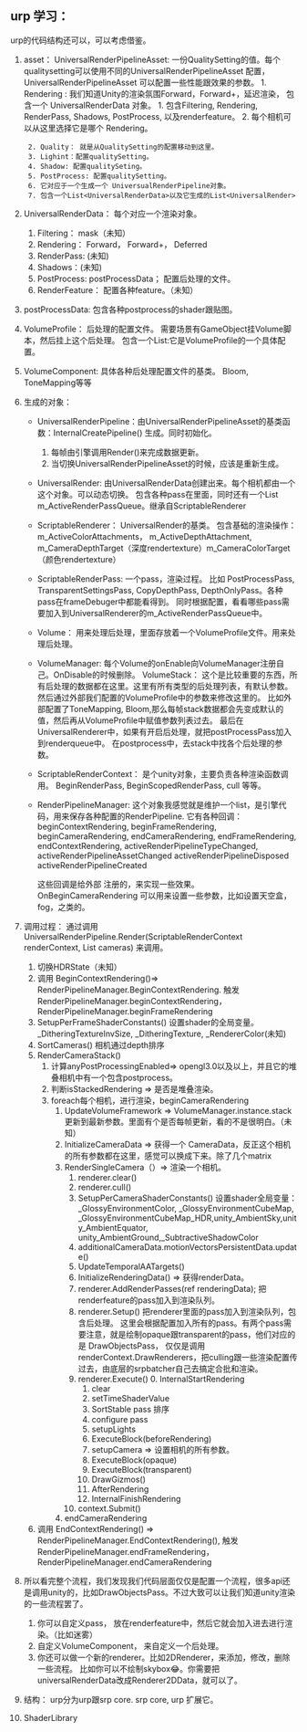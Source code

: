 ## urp 学习：

urp的代码结构还可以，可以考虑借鉴。

1. asset：
    UniversalRenderPipelineAsset: 一份QualitySetting的值。每个qualitysetting可以使用不同的UniversalRenderPipelineAsset 配置，UniversalRenderPipelineAsset 可以配置一些性能跟效果的参数。
        1. Rendering : 我们知道Unity的渲染氛围Forward，Forward+，延迟渲染， 包含一个 UniversalRenderData 对象。
            1. 包含Filtering, Rendering, RenderPass, Shadows, PostProcess, 以及renderfeature。
            2. 每个相机可以从这里选择它是哪个 Rendering。

        2. Quality： 就是从QualitySetting的配置移动到这里。
        3. Lighint：配置qualitySetting。
        4. Shadow: 配置qualitySeting。
        5. PostProcess: 配置qualitySetting。
        6. 它对应于一个生成一个 UniversualRenderPipeline对象。
        7. 包含一个List<UniversalRenderData>以及它生成的List<UniversalRender>

2. UniversalRenderData： 每个对应一个渲染对象。
    1. Filtering： mask（未知）
    2. Rendering： Forward， Forward+， Deferred
    3. RenderPass: (未知)
    4. Shadows：(未知)
    5. PostProcess: postProcessData； 配置后处理的文件。
    6. RenderFeature： 配置各种feature。（未知）

3. postProcessData: 包含各种postprocess的shader跟贴图。
4. VolumeProfile： 后处理的配置文件。 需要场景有GameObject挂Volume脚本，然后挂上这个后处理。
    包含一个List<VolumeComponent>:它是VolumeProfile的一个具体配置。
5. VolumeComponent: 具体各种后处理配置文件的基类。
    Bloom, ToneMapping等等



6. 生成的对象：
    - UniversalRenderPipeline：由UniversalRenderPipelineAsset的基类函数：InternalCreatePipeline() 生成。同时初始化。
        1. 每帧由引擎调用Render()来完成数据更新。
        2. 当切换UniversalRenderPipelineAsset的时候，应该是重新生成。
    
    - UniversalRender: 由UniversalRenderData创建出来。每个相机都由一个这个对象。可以动态切换。
        包含各种pass在里面，同时还有一个List<ScriptableRenderPass> m_ActiveRenderPassQueue。继承自ScriptableRenderer

    - ScriptableRenderer： UniversalRender的基类。
        包含基础的渲染操作： m_ActiveColorAttachments， m_ActiveDepthAttachment, m_CameraDepthTarget（深度rendertexture）m_CameraColorTarget（颜色rendertexture）

    - ScriptableRenderPass: 一个pass，渲染过程。
        比如 PostProcessPass, TransparentSettingsPass, CopyDepthPass, DepthOnlyPass。各种pass在frameDebuger中都能看得到。
        同时根据配置，看看哪些pass需要加入到UniversalRenderer的m_ActiveRenderPassQueue中。

    - Volume： 用来处理后处理，里面存放着一个VolumeProfile文件。用来处理后处理。
    - VolumeManager: 每个Volume的onEnable向VolumeManager注册自己。OnDisable的时候删除。
        VolumeStack： 这个是比较重要的东西，所有后处理的数据都在这里。这里有所有类型的后处理列表，有默认参数。然后通过外部我们配置的VolumeProfile中的参数来修改这里的。
        比如外部配置了ToneMapping, Bloom,那么每帧stack数据都会先变成默认的值，然后再从VolumeProfile中赋值参数列表过去。
        最后在UniversalRenderer中，如果有开启后处理，就把postProcessPass加入到renderqueue中。
        在postprocess中，去stack中找各个后处理的参数。
    

    - ScriptableRenderContext： 是个unity对象，主要负责各种渲染函数调用。
        BeginRenderPass, BeginScopedRenderPass, cull 等等。

    - RenderPipelineManager: 这个对象我感觉就是维护一个list，是引擎代码，用来保存各种配置的RenderPipeline.
        它有各种回调：beginContextRendering, beginFrameRendering, beginCameraRendering, endCameraRendering, endFrameRendering, endContextRendering, 
        activeRenderPipelineTypeChanged, activeRenderPipelineAssetChanged
        activeRenderPipelineDisposed
        activeRenderPipelineCreated

        这些回调是给外部 注册的，来实现一些效果。
        OnBeginCameraRendering 可以用来设置一些参数，比如设置天空盒，fog，之类的。

7. 调用过程：
    通过调用 UniversalRenderPipeline.Render(ScriptableRenderContext renderContext, List<Camera> cameras) 来调用。
    1. 切换HDRState（未知）
    2. 调用 BeginContextRendering()=> RenderPipelineManager.BeginContextRendering. 触发RenderPipelineManager.beginContextRendering，RenderPipelineManager.beginFrameRendering
    3. SetupPerFrameShaderConstants() 设置shader的全局变量。_DitheringTextureInvSize, _DitheringTexture, _RendererColor(未知)
    4. SortCameras() 相机通过depth排序
    5. RenderCameraStack()
        1. 计算anyPostProcessingEnabled=> opengl3.0以及以上，并且它的堆叠相机中有一个包含postprocess。
        2. 判断isStackedRendering => 是否是堆叠渲染。
        3. foreach每个相机，进行渲染，beginCameraRendering
            1. UpdateVolumeFramework => VolumeManager.instance.stack 更新到最新参数。里面有个是否每帧更新，看的不是很明白。（未知）
            2. InitializeCameraData => 获得一个 CameraData，反正这个相机的所有参数都在这里，感觉可以换成下来。除了几个matrix
            3. RenderSingleCamera（）=> 渲染一个相机。
                1. renderer.clear()
                2. renderer.cull()
                3. SetupPerCameraShaderConstants() 设置shader全局变量：_GlossyEnvironmentColor, _GlossyEnvironmentCubeMap, _GlossyEnvironmentCubeMap_HDR,unity_AmbientSky,unity_AmbientEquator, unity_AmbientGround,_SubtractiveShadowColor
                4. additionalCameraData.motionVectorsPersistentData.update()
                5. UpdateTemporalAATargets()
                6. InitializeRenderingData() => 获得renderData。
                7. renderer.AddRenderPasses(ref renderingData); 把renderfeature的pass加入到渲染队列。
                8. renderer.Setup() 把renderer里面的pass加入到渲染队列，包含后处理。
                    这里会根据配置加入所有的pass。有两个pass需要注意，就是绘制opaque跟transparent的pass，他们对应的是 DrawObjectsPass， 仅仅是调用renderContext.DrawRenderers，把culling跟一些渲染配置传过去，由底层的srpbatcher自己去搞定合批和渲染。
                9. renderer.Execute()
                    0. InternalStartRendering
                    1. clear
                    2. setTimeShaderValue
                    3. SortStable pass 排序
                    4. configure pass
                    5. setupLights
                    6. ExecuteBlock(beforeRendering)
                    7. setupCamera => 设置相机的所有参数。
                    8. ExecuteBlock(opaque)
                    8. ExecuteBlock(transparent)
                    9. DrawGizmos()
                    10. AfterRendering
                    11. InternalFinishRendering
                10. context.Submit()
            4. endCameraRendering
    6. 调用 EndContextRendering() => RenderPipelineManager.EndContextRendering(), 触发RenderPipelineManager.endFrameRendering，RenderPipelineManager.endCameraRendering
    
8. 所以看完整个流程，我们发现我们代码层面仅仅是配置一个流程，很多api还是调用unity的，比如DrawObjectsPass。不过大致可以让我们知道unity渲染的一些流程罢了。
    1. 你可以自定义pass， 放在renderfeature中，然后它就会加入进去进行渲染。（比如迷雾）
    2. 自定义VolumeComponent， 来自定义一个后处理。
    3. 你还可以做一个新的renderer。比如2DRenderer，来添加，修改，删除一些流程。 比如你可以不绘制skybox😂。你需要把universalRenderData改成Renderer2DData，就可以了。
    
9. 结构： urp分为urp跟srp core.
    srp core, urp 扩展它。
    

9. ShaderLibrary
    